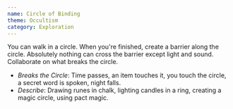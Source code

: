 ```yaml
---
name: Circle of Binding
theme: Occultism
category: Exploration
---
```


You can walk in a circle. When you're finished, create a barrier along the circle. Absolutely nothing can cross the barrier except light and sound. Collaborate on what breaks the circle.

* *Breaks the Circle*: Time passes, an item touches it, you touch the circle, a secret word is spoken, night falls.
* *Describe*: Drawing runes in chalk, lighting candles in a ring, creating a magic circle, using pact magic.